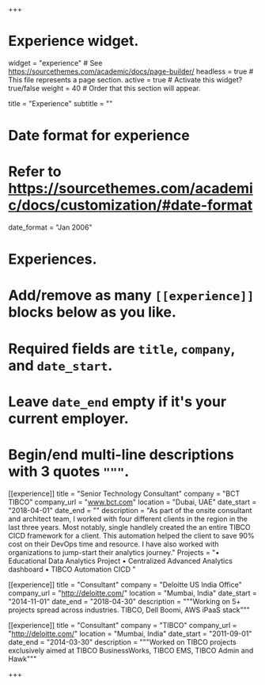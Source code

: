 +++
# Experience widget.
widget = "experience"  # See https://sourcethemes.com/academic/docs/page-builder/
headless = true  # This file represents a page section.
active = true  # Activate this widget? true/false
weight = 40  # Order that this section will appear.

title = "Experience"
subtitle = ""

# Date format for experience
#   Refer to https://sourcethemes.com/academic/docs/customization/#date-format
date_format = "Jan 2006"

# Experiences.
#   Add/remove as many `[[experience]]` blocks below as you like.
#   Required fields are `title`, `company`, and `date_start`.
#   Leave `date_end` empty if it's your current employer.
#   Begin/end multi-line descriptions with 3 quotes `"""`.
[[experience]]
  title = "Senior Technology Consultant"
  company = "BCT TIBCO"
  company_url = "www.bct.com"
  location = "Dubai, UAE"
  date_start = "2018-04-01"
  date_end = ""
  description = "As part of the onsite consultant and architect team, I worked with four different clients in the region in the last three years. Most notably, single handlely created the an entire TIBCO CICD framework for a client. This automation helped the client to save 90% cost on their DevOps time and resource. I have also worked with organizations to jump-start their analytics journey."
  Projects = "•	Educational Data Analytics Project
•	Centralized Advanced Analytics dashboard
•	TIBCO Automation CICD
"

[[experience]]
  title = "Consultant"
  company = "Deloitte US India Office"
  company_url = "http://deloitte.com/"
  location = "Mumbai, India"
  date_start = "2014-11-01"
  date_end = "2018-04-30"
  description = """Working on 5+ projects spread across industries. TIBCO, Dell Boomi, AWS iPaaS stack"""


[[experience]]
  title = "Consultant"
  company = "TIBCO"
  company_url = "http://deloitte.com/"
  location = "Mumbai, India"
  date_start = "2011-09-01"
  date_end = "2014-03-30"
  description = """Worked on TIBCO projects exclusively aimed at TIBCO BusinessWorks, TIBCO EMS, TIBCO Admin and Hawk"""

+++
